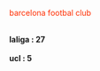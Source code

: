 <!DOCTYPE html>
<html lang="en">
<html>
  <body>
      <p style="color:#FF2D00";>barcelona footbal club</p> 
    <p> <br> <strong> laliga : 27 </strong> </br> <br> <strong> ucl : 5 </strong> </br> </p>
  </body>
</html>
